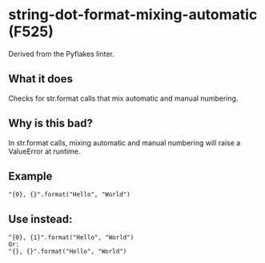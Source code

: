# string-dot-format-mixing-automatic (F525)
Derived from the Pyflakes linter.
## What it does
Checks for str.format calls that mix automatic and manual numbering.
## Why is this bad?
In str.format calls, mixing automatic and manual numbering will raise a
ValueError at runtime.
## Example
```
"{0}, {}".format("Hello", "World")
```
## Use instead:
```
"{0}, {1}".format("Hello", "World")
Or:
"{}, {}".format("Hello", "World")
```